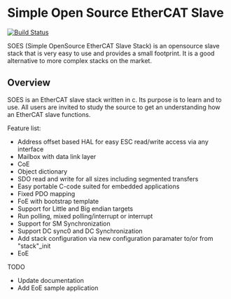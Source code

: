 Simple Open Source EtherCAT Slave
====
[![Build Status](https://travis-ci.org/OpenEtherCATsociety/SOES.svg?branch=master)](https://travis-ci.org/OpenEtherCATsociety/SOES)

SOES (Simple OpenSource EtherCAT Slave Stack) is an opensource slave
stack that is very easy to use and provides a small footprint. It is a
good alternative to more complex stacks on the market.

Overview
----
SOES is an EtherCAT slave stack written in c. Its purpose is to learn and
to use. All users are invited to study the source to get an understanding
how an EtherCAT slave functions.

Feature list:
 - Address offset based HAL for easy ESC read/write access via any
   interface
 - Mailbox with data link layer
 - CoE
 - Object dictionary
 - SDO read and write for all sizes including segmented transfers
 - Easy portable C-code suited for embedded applications
 - Fixed PDO mapping
 - FoE with bootstrap template
 - Support for Little and Big endian targets
 - Run polling, mixed polling/interrupt or interrupt
 - Support for SM Synchronization 
 - Support DC sync0 and DC Synchronization
 - Add stack configuration via new configuration paramater to/or from 
   "stack"_init
 - EoE

TODO
 - Update documentation
 - Add EoE sample application
